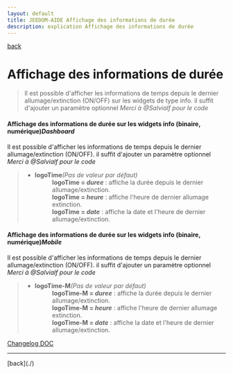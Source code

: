 ```yaml
---
layout: default
title: JEEDOM-AIDE Affichage des informations de durée
description: explication Affichage des informations de durée
---
```

[back](../)
# Affichage des informations de durée
<blockquote>
    Il est possible d'afficher les informations de temps depuis le dernier allumage/extinction (ON/OFF) sur les widgets de type info. il suffit d'ajouter un paramètre optionnel <i>Merci à @Salvialf pour le code</i>
</blockquote>

<h4 id="Error">Affichage des informations de durée sur les widgets info (binaire, numérique)<i>Dashboard</i></h4>
Il est possible d'afficher les informations de temps depuis le dernier allumage/extinction (ON/OFF). il suffit d'ajouter un paramètre optionnel <i>Merci à @Salvialf pour le code</i>
<blockquote>
        <ul>
            <li><b>logoTime</b><i>(Pas de valeur par défaut)</i></li>
                <dd><b>logoTime = <i>duree</i></b> : affiche la durée depuis le dernier allumage/extinction.<br/>
                    <b>logoTime = <i>heure</i></b> : affiche l'heure de dernier allumage extinction.<br/>
                    <b>logoTime = <i>date</i></b> : affiche la date et l'heure de dernier allumage/extinction.
                </dd>
        </ul>
</blockquote>

<h4 id="Error">Affichage des informations de durée sur les widgets info (binaire, numérique)<i>Mobile</i></h4>
Il est possible d'afficher les informations de temps depuis le dernier allumage/extinction (ON/OFF). il suffit d'ajouter un paramètre optionnel <i>Merci à @Salvialf pour le code</i>
<blockquote>
        <ul>
            <li><b>logoTime-M</b><i>(Pas de valeur par défaut)</i></li>
                <dd><b>logoTime-M = <i>duree</i></b> : affiche la durée depuis le dernier allumage/extinction.<br/>
                    <b>logoTime-M = <i>heure</i></b> : affiche l'heure de dernier allumage extinction.<br/>
                    <b>logoTime-M = <i>date</i></b> : affiche la date et l'heure de dernier allumage/extinction.
                </dd>
        </ul>
</blockquote>

<dl>
    <a href="https://github.com/JEALG/JEEDOM-Widget_JAG-doc/commits/master">Changelog DOC</a>
</dl>
<hr />
[back](./)
